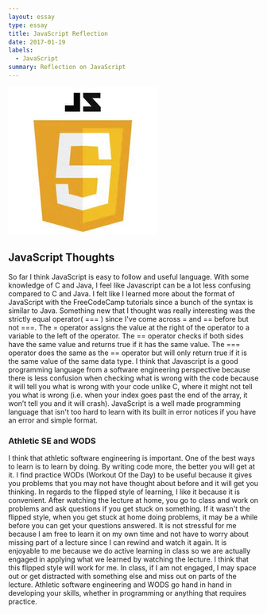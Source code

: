 ```yaml
---
layout: essay
type: essay
title: JavaScript Reflection
date: 2017-01-19
labels:
  - JavaScript
summary: Reflection on JavaScript
---
```


 <img class="ui medium left rounded floated image" src="../images/jslogo.jpg">
  
## JavaScript Thoughts
  
  So far I think JavaScript is easy to follow and useful language. With some knowledge of C and Java, I feel like Javascript can be a lot less confusing compared to C and Java. I felt like I learned more about the format of JavaScript with the FreeCodeCamp tutorials since a bunch of the syntax is similar to Java. Something new that I thought was really interesting was the strictly equal operator( === ) since I've come across = and == before but not ===. The = operator assigns the value at the right of the operator to a variable to the left of the operator. The == operator checks if both sides have the same value and returns true if it has the same value. The === operator does the same as the == operator but will only return true if it is the same value of the same data type. I think that Javascript is a good programming language from a software engineering perspective because there is less confusion when checking what is wrong with the code because it will tell you what is wrong with your code unlike C, where it might not tell you what is wrong (i.e. when your index goes past the end of the array, it won’t tell you and it will crash). JavaScript is a well made programming language that isn't too hard to learn with its built in error notices if you have an error and simple format.

### Athletic SE and WODS

  I think that athletic software engineering is important. One of the best ways to learn is to learn by doing. By writing code more, the better you will get at it. I find practice WODs (Workout Of the Day) to be useful because it gives you problems that you may not have thought about before and it will get you thinking. In regards to the flipped style of learning, I like it because it is convenient. After watching the lecture at home, you go to class and work on problems and ask questions if you get stuck on something. If it wasn't the flipped style, when you get stuck at home doing problems, it may be a while before you can get your questions answered. It is not stressful for me because I am free to learn it on my own time and not have to worry about missing part of a lecture since I can rewind and watch it again. It is enjoyable to me because we do active learning in class so we are actually engaged in applying what we learned by watching the lecture. I think that this flipped style will work for me. In class, if I am not engaged, I may space out or get distracted with something else and miss out on parts of the lecture. Athletic software engineering and WODS go hand in hand in developing your skills, whether in programming or anything that requires practice.
